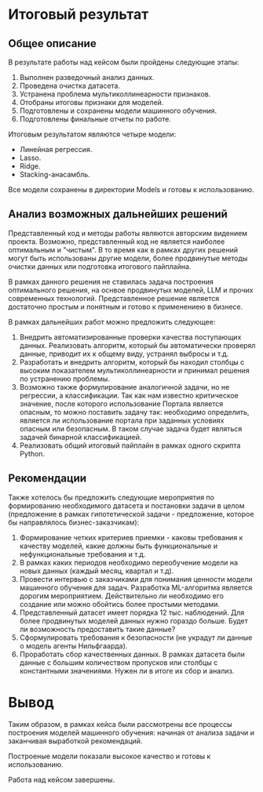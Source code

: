 # Итоговый результат

## Общее описание

В результате работы над кейсом были пройдены следующие этапы:
1. Выполнен разведочный анализ данных. 
2. Проведена очистка датасета.
3. Устранена проблема мультиколлинеарности признаков.  
4. Отобраны итоговы признаки для моделей. 
5. Подготовлены и сохранены модели машинного обучения. 
6. Подготовлены финальные отчеты по работе. 

Итоговым результатом являются четыре модели:
- Линейная регрессия. 
- Lasso.
- Ridge.
- Stacking-анасамбль.

Все модели сохранены в директории Models и готовы к использованию. 

## Анализ возможных дальнейших решений

Представленный код и методы работы являются авторским видением проекта. Возможно, представленный код не является наиболее оптимальным и "чистым". В то время как в рамках других решений могут быть использованы другие модели, более продвинутые методы очистки данных или подготовка итогового пайплайна. 

В рамках данного решения не ставилась задача построения оптимального решения, на оснвое продвинутых моделей, LLM и прочих современных технологий. Представленное решение является достаточно простым  и понятным и готово к применениею в бизнесе. 

В рамках дальнейших работ можно предложить следующее: 

1. Внедрить автоматизированные проверки качества поступающих данных. Реализовать алгоритм, который бы автоматически проверял данные, приводит их к общему виду, устранял выбросы и т.д. 
2. Разработать и внедрить алгоритм, который бы находил столбцы с высоким показателем мультиколлинеарности и принимал решения по устранению проблемы.
3. Возможно также формулирование аналогичной задачи, но не регрессии, а классификации. Так  как нам известно критическое значение, после которого использование Портала является опасным, то можно поставить задачу так: необходимо определить, является ли использование портала при заданных условиях опасным или безопасным. В таком случае задача будет являться задачей бинарной классификацией. 
4. Реализовать общий итоговый пайплайн в рамках одного скрипта Python. 

## Рекомендации

Также хотелось бы предложить следующие мероприятия по формированию необходимого датасета и постановки задачи в целом (предложение в рамках гипотетической задачи - предложение, которое бы направлялось бизнес-заказчикам): 

1. Формирование четких критериев приемки - каковы требования к качеству моделей, какие должны быть функциональные и нефункциональные требования и т.д. 
2. В рамках каких периодов необходимо переобучение модели на новых данных (каждый месяц, квартал и т.д). 
3. Провести интервью с заказчиками для понимания ценности модели машинного обучения для задач. Разработка ML-алгоритма является дорогим мероприятием. Действительно ли необходимо его создание или можно обойтись более простыми методами. 
4. Представленный датасет имеет порядка 12 тыс. наблюдений. Для более продвинутых моделей данных нужно гораздо больше. Будет ли возможность предоставить такие данные?
5. Сформулировать требования к безопасности (не украдут ли данные о модель агенты  Нильфгаарда).
6. Проработать сбор качественных данных. В рамках датасета были данные с большим количеством пропусков или столбцы с константными значениями. Нужен ли в итоге их сбор и анализ. 

# Вывод

Таким образом, в рамках кейса были рассмотрены все процессы построения моделей машинного обучения: начиная от анализа задачи и заканчивая выработкой рекомендаций. 

Построеные модели показали высокое качество и готовы к использованию. 

Работа над кейсом завершены. 
